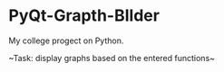 # PyQt-Grapth-BIlder
My college progect on Python.

~Task: display graphs based on the entered functions~
